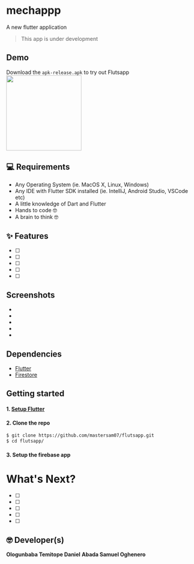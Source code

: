 # mechappp

A new flutter application

> This app is under development
>
>

## Demo
Download the `apk-release.apk` to try out Flutsapp
<br>
<a href="https://github.com/ologunB/Fmechapp/raw/master/app-release.apk"><img src="https://playerzon.com/asset/download.png" width="200"></img></a>
<br>

## 💻 Requirements
* Any Operating System (ie. MacOS X, Linux, Windows)
* Any IDE with Flutter SDK installed (ie. IntelliJ, Android Studio, VSCode etc)
* A little knowledge of Dart and Flutter
* Hands to code 🤓
* A brain to think 🤓

## ✨ Features
- [ ]
- [ ]
- [ ]
- [ ]
- [ ]


## Screenshots
*
*
*
*
*

## Dependencies
* [Flutter](https://flutter.dev/)
* [Firestore](https://github.com/flutter/plugins/tree/master/packages/cloud_firestore)

## Getting started

#### 1. [Setup Flutter](https://flutter.dev/docs/get-started/install)

#### 2. Clone the repo

```sh
$ git clone https://github.com/mastersam07/flutsapp.git
$ cd flutsapp/
```

#### 3. Setup the firebase app


# What's Next?
 - [ ]
 - [ ]
 - [ ]
 - [ ]
 - [ ]
 
## 🤓 Developer(s)
**Ologunbaba Temitope Daniel**
**Abada Samuel Oghenero**
